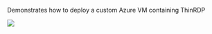 Demonstrates how to deploy a custom Azure VM containing ThinRDP

<a href="https://portal.azure.com/#create/Microsoft.Template/uri/https%3A%2F%2Fraw.githubusercontent.com%2Fcplemm%2FAzureJumpbox%2Fmaster%2FThinRdpVmCustomImage.json" target="_blank">
    <img src="http://azuredeploy.net/deploybutton.png"/>
</a>
